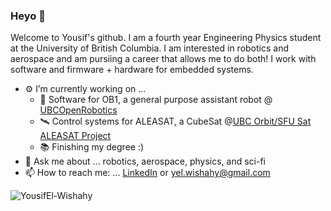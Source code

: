 ### Heyo :rocket:

Welcome to Yousif's github. I am a fourth year Engineering Physics student at the University of British Columbia. I am interested in robotics and aerospace and am pursiing a career that allows me to do both! I work with software and firmware + hardware for embedded systems.

- ⚙️ I’m currently working on ...
  - 🤖 Software for OB1, a general purpose assistant robot @ [UBCOpenRobotics](https://openrobotics.ca/)
  - 🛰️ Control systems for ALEASAT, a CubeSat @[UBC Orbit/SFU Sat ALEASAT Project](https://www.ubcorbit.com/projects)
  - 📚 Finishing my degree :) 
- 💬 Ask me about ... robotics, aerospace, physics, and sci-fi
- 📫 How to reach me: ... [LinkedIn](https://www.linkedin.com/in/yousif-elwishahy/) or yel.wishahy@gmail.com

<p align="left"> <img src="https://github-readme-stats.vercel.app/api?username=yel-wishahy&show_icons=true&theme=gotham" alt="YousifEl-Wishahy" />
